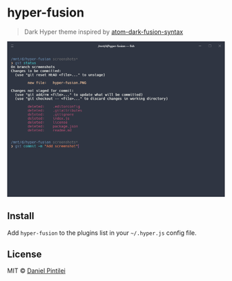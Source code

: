 # hyper-fusion

> Dark Hyper theme inspired by [atom-dark-fusion-syntax](https://github.com/MaxGraey/atom-dark-fusion-syntax)

![hyper-fusion](https://raw.githubusercontent.com/DanielPintilei/hyper-fusion/screenshots/hyper-fusion.PNG)

## Install

Add `hyper-fusion` to the plugins list in your `~/.hyper.js` config file.

## License

MIT © [Daniel Pintilei](https://danielpintilei.cf)
